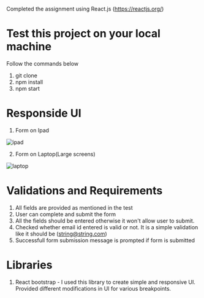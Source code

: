 Completed the assignment using React.js (https://reactjs.org/)

# Test this project on your local machine

Follow the commands below

1. git clone
2. npm install
3. npm start

# Responside UI

1. Form on Ipad

![ipad](https://user-images.githubusercontent.com/90352791/201235747-8e909589-7fc0-4ffb-8e38-a3c069ddd289.png)

2. Form on Laptop(Large screens)

![laptop](https://user-images.githubusercontent.com/90352791/201235670-9a17c25e-27ff-41b0-a0a9-4297a4232300.png)

# Validations and Requirements

1. All fields are provided as mentioned in the test
2. User can complete and submit the form
3. All the fields should be entered otherwise it won't allow user to submit.
4. Checked whether email id entered is valid or not. It is a simple validation like it should be (string@string.com)
5. Successfull form submission message is prompted if form is submitted

# Libraries

1. React bootstrap - I used this library to create simple and responsive UI. Provided different modifications in UI for various breakpoints. 
